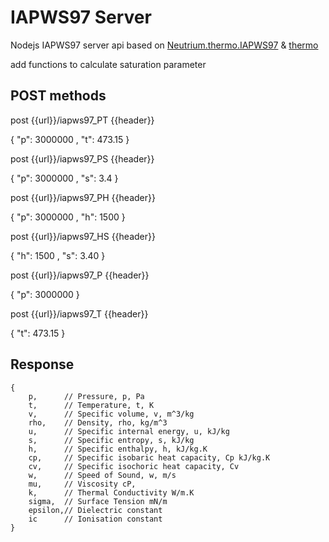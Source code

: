 # IAPWS97 Server

Nodejs IAPWS97 server api based on 
[Neutrium.thermo.IAPWS97](https://github.com/neutrium/thermo.eos.iapws97) &
[thermo](https://github.com/dsantonio/thermo)

add functions to calculate saturation parameter

## POST methods
post {{url}}/iapws97_PT
{{header}} 

{
    "p": 3000000 , "t": 473.15
} 

post {{url}}/iapws97_PS
{{header}} 

{
    "p": 3000000 , "s": 3.4
} 

post {{url}}/iapws97_PH
{{header}} 

{
    "p": 3000000 , "h": 1500
} 

post {{url}}/iapws97_HS
{{header}} 

{
    "h": 1500 , "s": 3.40
} 

post {{url}}/iapws97_P
{{header}} 

{
    "p": 3000000
} 

post {{url}}/iapws97_T
{{header}} 

{
    "t": 473.15
} 



## Response

	{
		p, 		// Pressure, p, Pa
		t, 		// Temperature, t, K
		v, 		// Specific volume, v, m^3/kg
		rho,	// Density, rho, kg/m^3
		u,		// Specific internal energy, u, kJ/kg
		s,		// Specific entropy, s, kJ/kg
		h, 		// Specific enthalpy, h, kJ/kg.K
		cp,		// Specific isobaric heat capacity, Cp kJ/kg.K
		cv,		// Specific isochoric heat capacity, Cv
		w,		// Speed of Sound, w, m/s
		mu,		// Viscosity cP,
		k,		// Thermal Conductivity W/m.K
		sigma,	// Surface Tension mN/m
		epsilon,// Dielectric constant
		ic		// Ionisation constant
	}
